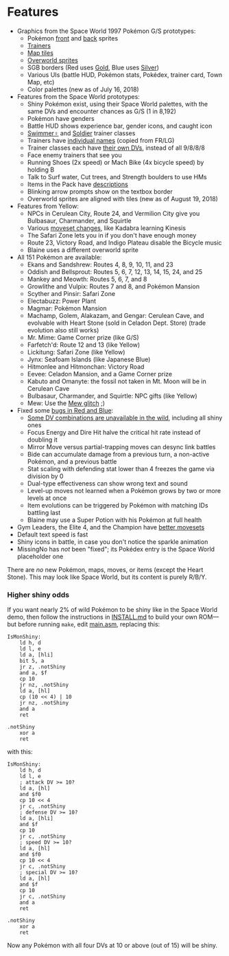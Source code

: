 # Features

- Graphics from the Space World 1997 Pokémon G/S prototypes:
   - Pokémon [front](pic/swmon/) and [back](pic/swmonback/) sprites
   - [Trainers](pic/swtrainer/)
   - [Map tiles](gfx/tilesets/)
   - [Overworld sprites](gfx/sprites/)
   - SGB borders (Red uses [Gold](gfx/red/sgbborder.png), Blue uses [Silver](gfx/blue/sgbborder.png))
   - Various UIs (battle HUD, Pokémon stats, Pokédex, trainer card, Town Map, etc)
   - Color palettes (new as of July 16, 2018)
- Features from the Space World prototypes:
   - Shiny Pokémon exist, using their Space World palettes, with the same DVs and encounter chances as G/S (1 in 8,192)
   - Pokémon have genders
   - Battle HUD shows experience bar, gender icons, and caught icon
   - [Swimmer♀](pic/swtrainer/swimmerf.png) and [Soldier](pic/swtrainer/soldier.png) trainer classes
   - Trainers have [individual names](data/trainer_parties.asm) (copied from FR/LG)
   - Trainer classes each have [their own DVs](data/trainer_dvs.asm), instead of all 9/8/8/8
   - Face enemy trainers that see you
   - Running Shoes (2x speed) or Mach Bike (4x bicycle speed) by holding B
   - Talk to Surf water, Cut trees, and Strength boulders to use HMs
   - Items in the Pack have [descriptions](text/item_descriptions.asm)
   - Blinking arrow prompts show on the textbox border
   - Overworld sprites are aligned with tiles (new as of August 19, 2018)
- Features from Yellow:
   - NPCs in Cerulean City, Route 24, and Vermilion City give you Bulbasaur, Charmander, and Squirtle
   - Various [moveset changes](https://github.com/Rangi42/redstarbluestar/commit/3574b8c57826055ec4d6de533a57c1e657ad554f), like Kadabra learning Kinesis
   - The Safari Zone lets you in if you don't have enough money
   - Route 23, Victory Road, and Indigo Plateau disable the Bicycle music
   - Blaine uses a different overworld sprite
- All 151 Pokémon are available:
   - Ekans and Sandshrew: Routes 4, 8, 9, 10, 11, and 23
   - Oddish and Bellsprout: Routes 5, 6, 7, 12, 13, 14, 15, 24, and 25
   - Mankey and Meowth: Routes 5, 6, 7, and 8
   - Growlithe and Vulpix: Routes 7 and 8, and Pokémon Mansion
   - Scyther and Pinsir: Safari Zone
   - Electabuzz: Power Plant
   - Magmar: Pokémon Mansion
   - Machamp, Golem, Alakazam, and Gengar: Cerulean Cave, and evolvable with Heart Stone (sold in Celadon Dept. Store) (trade evolution also still works)
   - Mr. Mime: Game Corner prize (like G/S)
   - Farfetch'd: Route 12 and 13 (like Yellow)
   - Lickitung: Safari Zone (like Yellow)
   - Jynx: Seafoam Islands (like Japanese Blue)
   - Hitmonlee and Hitmonchan: Victory Road
   - Eevee: Celadon Mansion, and a Game Corner prize
   - Kabuto and Omanyte: the fossil not taken in Mt. Moon will be in Cerulean Cave
   - Bulbasaur, Charmander, and Squirtle: NPC gifts (like Yellow)
   - Mew: Use the [Mew glitch](https://bulbapedia.bulbagarden.net/wiki/Mew_glitch) ;)
- Fixed some [bugs in Red and Blue](https://forums.glitchcity.info/index.php?topic=7682.0):
   - [Some DV combinations are unavailable in the wild](https://www.youtube.com/watch?v=BcIxMyf8yHY), including all shiny ones
   - Focus Energy and Dire Hit halve the critical hit rate instead of doubling it
   - Mirror Move versus partial-trapping moves can desync link battles
   - Bide can accumulate damage from a previous turn, a non-active Pokémon, and a previous battle
   - Stat scaling with defending stat lower than 4 freezes the game via division by 0
   - Dual-type effectiveness can show wrong text and sound
   - Level-up moves not learned when a Pokémon grows by two or more levels at once
   - Item evolutions can be triggered by Pokémon with matching IDs battling last
   - Blaine may use a Super Potion with his Pokémon at full health
- Gym Leaders, the Elite 4, and the Champion have [better movesets](data/trainer_parties.asm)
- Default text speed is fast
- Shiny icons in battle, in case you don't notice the sparkle animation
- MissingNo has *not* been "fixed"; its Pokédex entry is the Space World placeholder one

There are *no* new Pokémon, maps, moves, or items (except the Heart Stone). This may look like Space World, but its content is purely R/B/Y.


### Higher shiny odds

If you want nearly 2% of wild Pokémon to be shiny like in the Space World demo, then follow the instructions in [INSTALL.md](INSTALL.md) to build your own ROM—but before running `make`, edit [main.asm](main.asm), replacing this:

```
IsMonShiny:
	ld h, d
	ld l, e
	ld a, [hli]
	bit 5, a
	jr z, .notShiny
	and a, $f
	cp 10
	jr nz, .notShiny
	ld a, [hl]
	cp (10 << 4) | 10
	jr nz, .notShiny
	and a
	ret

.notShiny
	xor a
	ret
```

with this:


```
IsMonShiny:
	ld h, d
	ld l, e
	; attack DV >= 10?
	ld a, [hl]
	and $f0
	cp 10 << 4
	jr c, .notShiny
	; defense DV >= 10?
	ld a, [hli]
	and $f
	cp 10
	jr c, .notShiny
	; speed DV >= 10?
	ld a, [hl]
	and $f0
	cp 10 << 4
	jr c, .notShiny
	; special DV >= 10?
	ld a, [hl]
	and $f
	cp 10
	jr c, .notShiny
	and a
	ret

.notShiny
	xor a
	ret
```

Now any Pokémon with all four DVs at 10 or above (out of 15) will be shiny.
